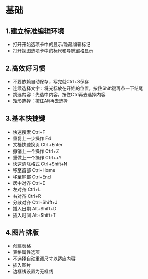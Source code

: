 # 基础

## 1.建立标准编辑环境

* 打开开始选项卡中的显示/隐藏编辑标记
* 打开视图选项卡中的标尺和导航窗格显示

## 2.高效好习惯

* 不要依赖自动保存，写完就Ctrl+S保存
* 连续选择文字：将光标放在开始的位置，按住Shift键再点一下结尾
* 跳选内容：先选中内容，按住Ctrl再去选择内容
* 矩形选择：按住Alt再去选择

## 3.基本快捷键

* 快速搜索 Ctrl+F
* 重复上一步操作 F4
* 文档快速换页 Ctrl+Enter
* 撤销上一个操作 Ctrl+Z
* 重做上一个操作 Ctrl++Y
* 快速清除格式 Ctrl+Shift+N
* 移至首部 Ctrl+Home
* 移至尾部 Ctrl+End
* 居中对齐 Ctrl+E
* 左对齐 Ctrl+L
* 右对齐 Ctrl+R
* 分散对齐 Ctrl+Shift+J
* 插入日期 Alt+Shift+D
* 插入时间 Alt+Shift+T

## 4.图片排版

* 创建表格
* 表格属性选项
* 不选择自动重调尺寸以适应内容
* 插入图片
* 边框线设置为无框线